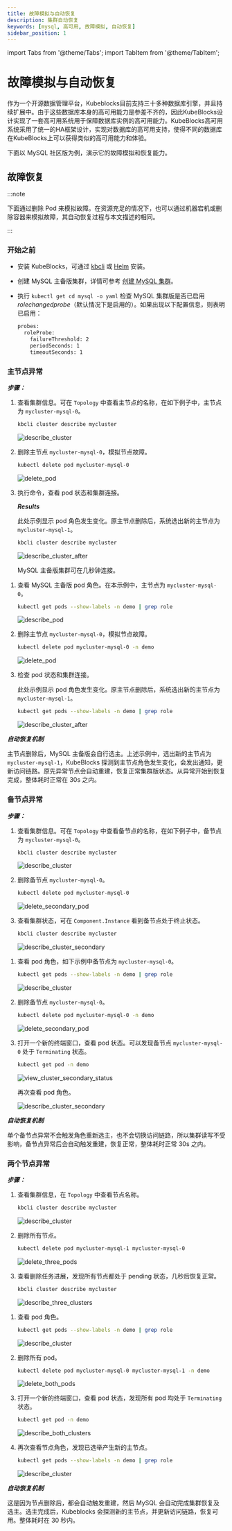 ```yaml
---
title: 故障模拟与自动恢复
description: 集群自动恢复
keywords: [mysql, 高可用, 故障模拟, 自动恢复]
sidebar_position: 1
---
```


import Tabs from '@theme/Tabs';
import TabItem from '@theme/TabItem';

# 故障模拟与自动恢复

作为一个开源数据管理平台，Kubeblocks目前支持三十多种数据库引擎，并且持续扩展中。由于这些数据库本身的高可用能力是参差不齐的，因此KubeBlocks设计实现了一套高可用系统用于保障数据库实例的高可用能力。KubeBlocks高可用系统采用了统一的HA框架设计，实现对数据库的高可用支持，使得不同的数据库在KubeBlocks上可以获得类似的高可用能力和体验。

下面以 MySQL 社区版为例，演示它的故障模拟和恢复能力。

## 故障恢复

:::note

下面通过删除 Pod 来模拟故障。在资源充足的情况下，也可以通过机器宕机或删除容器来模拟故障，其自动恢复过程与本文描述的相同。

:::

### 开始之前

* 安装 KubeBlocks，可通过 [kbcli](./../../installation/install-with-kbcli/install-kubeblocks-with-kbcli.md) 或 [Helm](./../../installation/install-with-helm/install-kubeblocks.md) 安装。
* 创建 MySQL 主备版集群，详情可参考 [创建 MySQL 集群](./../cluster-management/create-and-connect-a-mysql-cluster.md)。
* 执行 `kubectl get cd mysql -o yaml` 检查 MySQL 集群版是否已启用 _rolechangedprobe_（默认情况下是启用的）。如果出现以下配置信息，则表明已启用：

  ```bash
  probes:
    roleProbe:
      failureThreshold: 2
      periodSeconds: 1
      timeoutSeconds: 1
  ```

### 主节点异常

***步骤：***

<Tabs>

<TabItem value="kbcli" label="kbcli" default>

1. 查看集群信息。可在 `Topology` 中查看主节点的名称，在如下例子中，主节点为 `mycluster-mysql-0`。

    ```bash
    kbcli cluster describe mycluster
    ```

    ![describe_cluster](./../../../img/ha-mysql-describe-cluster.png)
2. 删除主节点 `mycluster-mysql-0`，模拟节点故障。

    ```bash
    kubectl delete pod mycluster-mysql-0
    ```

    ![delete_pod](./../../../img/ha-mysql-delete-primary-pod.png)
3. 执行命令，查看 pod 状态和集群连接。

    ***Results***

    此处示例显示 pod 角色发生变化。原主节点删除后，系统选出新的主节点为 `mycluster-mysql-1`。

    ```bash
    kbcli cluster describe mycluster
    ```

    ![describe_cluster_after](./../../../img/ha-mysql-primary-pod-describe-after.png)

    MySQL 主备版集群可在几秒钟连接。

</TabItem>

<TabItem value="kubectl" label="kubectl">

1. 查看 MySQL 主备版 pod 角色。在本示例中，主节点为 `mycluster-mysql-0`。

    ```bash
    kubectl get pods --show-labels -n demo | grep role
    ```

    ![describe_pod](./../../../img/api-mysql-ha-grep-role.png)
2. 删除主节点 `mycluster-mysql-0`，模拟节点故障。

    ```bash
    kubectl delete pod mycluster-mysql-0 -n demo
    ```

    ![delete_pod](./../../../img/api-mysql-ha-delete-primary-pod.png)
3. 检查 pod 状态和集群连接。

    此处示例显示 pod 角色发生变化。原主节点删除后，系统选出新的主节点为 `mycluster-mysql-1`。

    ```bash
    kubectl get pods --show-labels -n demo | grep role
    ```

    ![describe_cluster_after](./../../../img/api-mysql-ha-delete-primary-pod-after.png)

</TabItem>

</Tabs>

***自动恢复机制***

主节点删除后，MySQL 主备版会自行选主。上述示例中，选出新的主节点为 `mycluster-mysql-1`，KubeBlocks 探测到主节点角色发生变化，会发出通知，更新访问链路。原先异常节点会自动重建，恢复正常集群版状态。从异常开始到恢复完成，整体耗时正常在 30s 之内。

### 备节点异常

***步骤：***

<Tabs>

<TabItem value="kbcli" label="kbcli" default>

1. 查看集群信息。可在 `Topology` 中查看备节点的名称，在如下例子中，备节点为 `mycluster-mysql-0`。

    ```bash
    kbcli cluster describe mycluster
    ```

    ![describe_cluster](./../../../img/ha-mysql-primary-pod-describe-after.png)
2. 删除备节点 `mycluster-mysql-0`。

    ```bash
    kubectl delete pod mycluster-mysql-0
    ```

    ![delete_secondary_pod](./../../../img/ha-mysql-delete-secondary.png)
3. 查看集群状态，可在 `Component.Instance` 看到备节点处于终止状态。

    ```bash
    kbcli cluster describe mycluster
    ```

    ![describe_cluster_secondary](./../../../img/ha-mysql-delete-secondary-after.png)

</TabItem>

<TabItem value="kubectl" label="kubectl">

1. 查看 pod 角色，如下示例中备节点为 `mycluster-mysql-0`。

    ```bash
    kubectl get pods --show-labels -n demo | grep role
    ```

    ![describe_cluster](./../../../img/api-mysql-ha-grep-role-secondary-pod.png)
2. 删除备节点 `mycluster-mysql-0`。

    ```bash
    kubectl delete pod mycluster-mysql-0 -n demo
    ```

    ![delete_secondary_pod](./../../../img/api-ysql-ha-delete-secondary-pod.png)
3. 打开一个新的终端窗口，查看 pod 状态。可以发现备节点 `mycluster-mysql-0` 处于 `Terminating` 状态。

    ```bash
    kubectl get pod -n demo
    ```

    ![view_cluster_secondary_status](./../../../img/api-mysql-ha-secondary-pod-status.png)

    再次查看 pod 角色。

    ![describe_cluster_secondary](./../../../img/api-mysql-ha-secondary-pod-grep-role-after.png)
</TabItem>

</Tabs>

***自动恢复机制***

单个备节点异常不会触发角色重新选主，也不会切换访问链路，所以集群读写不受影响，备节点异常后会自动触发重建，恢复正常，整体耗时正常 30s 之内。

### 两个节点异常

***步骤：***

<Tabs>

<TabItem value="kbcli" label="kbcli" default>

1. 查看集群信息，在 `Topology` 中查看节点名称。

    ```bash
    kbcli cluster describe mycluster
    ```

    ![describe_cluster](./../../../img/ha-mysql-delete-secondary-after.png)
2. 删除所有节点。

    ```bash
    kubectl delete pod mycluster-mysql-1 mycluster-mysql-0
    ```

    ![delete_three_pods](./../../../img/ha-mysql-delete-both-pods.png)
3. 查看删除任务进展，发现所有节点都处于 pending 状态，几秒后恢复正常。

    ```bash
    kbcli cluster describe mycluster
    ```

    ![describe_three_clusters](./../../../img/ha-mysql-delete-both-pods-after.png)

</TabItem>

<TabItem value="kubectl" label="kubectl">

1. 查看 pod 角色。

    ```bash
    kubectl get pods --show-labels -n demo | grep role
    ```

    ![describe_cluster](./../../../img/api-mysql-ha-both-pods-grep-role.png)
2. 删除所有 pod。

    ```bash
    kubectl delete pod mycluster-mysql-0 mycluster-mysql-1 -n demo
    ```

    ![delete_both_pods](./../../../img/api-mysql-ha-delete-both-pods.png)
3. 打开一个新的终端窗口，查看 pod 状态，发现所有 pod 均处于 `Terminating` 状态。

    ```bash
    kubectl get pod -n demo
    ```

    ![describe_both_clusters](./../../../img/api-mysql-ha-both-pods-status.png)
4. 再次查看节点角色，发现已选举产生新的主节点。

    ```bash
    kubectl get pods --show-labels -n demo | grep role
    ```

    ![describe_cluster](./../../../img/api-mysql-ha-both-pods-grep-role-after.png)

</TabItem>

</Tabs>

***自动恢复机制***

这是因为节点删除后，都会自动触发重建，然后 MySQL 会自动完成集群恢复及选主。选主完成后，Kubeblocks 会探测新的主节点，并更新访问链路，恢复可用。整体耗时在 30 秒内。

